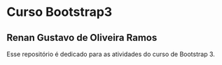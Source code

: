 # Curso Bootstrap3

## Renan Gustavo de Oliveira Ramos

Esse repositório é dedicado para as atividades do curso de Bootstrap 3.
